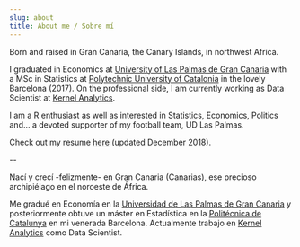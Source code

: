 ```yaml
---
slug: about
title: About me / Sobre mí
---
```


Born and raised in Gran Canaria, the Canary Islands, in northwest Africa.

I graduated in Economics at [University of Las Palmas de Gran Canaria](https://www.ulpgc.es) with a MSc in Statistics at [Polytechnic University of Catalonia](https://www.upc.edu/en) in the lovely Barcelona (2017). On the professional side, I am currently working as Data Scientist at [Kernel Analytics](https://kernel-analytics.com/).

I am a R enthusiast as well as interested in Statistics, Economics, Politics and… a devoted supporter of my football team, UD Las Palmas.

Check out my resume [here](jorge_lopez_cv_dic18.pdf) (updated December 2018).


--


Nací y crecí -felizmente- en Gran Canaria (Canarias), ese precioso archipiélago en el noroeste de África.

Me gradué en Economía en la [Universidad de Las Palmas de Gran Canaria](https://www.ulpgc.es) y posteriormente obtuve un máster en Estadística en la [Politécnica de Catalunya](https://www.upc.edu/en) en mi venerada Barcelona. Actualmente trabajo en [Kernel Analytics](https://kernel-analytics.com/) como Data Scientist.

